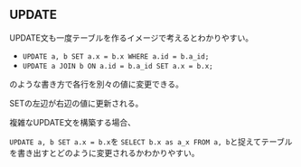 ## UPDATE

UPDATE文も一度テーブルを作るイメージで考えるとわかりやすい。

- `UPDATE a, b SET a.x = b.x WHERE a.id = b.a_id;`
- `UPDATE a JOIN b ON a.id = b.a_id SET a.x = b.x;`

のような書き方で各行を別々の値に変更できる。

SETの左辺が右辺の値に更新される。

複雑なUPDATE文を構築する場合、

`UPDATE a, b SET a.x = b.x`を
`SELECT b.x as a_x FROM a, b`と捉えてテーブルを書き出すとどのように変更されるかわかりやすい。

